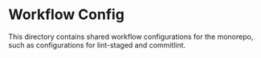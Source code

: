 # Workflow Config

This directory contains shared workflow configurations for the monorepo, such as configurations for lint-staged and commitlint. 